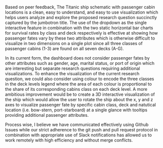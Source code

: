 Based on peer feedback, The Titanic ship schematic with passenger cabin locations is a clean, easy to understand, and easy to use visualization which helps users analyze and explore the proposed research question succinctly captured by the jumbotron title. The use of the dropdown as the single interactive feature in combination with the two static horizontal bar charts for survival rates by class and deck respectively is effective at showing how passenger fates vary by these two attributes which is otherwise difficult to visualize in two dimensions on a single plot since all three classes of passenger cabins (1-3) are found on all seven decks (A-G).

In its current form, the dashboard does not consider passenger fates by other attributes such as gender, age, marital status, or port of origin which are interesting but separate research questions requiring additional visualizations. To enhance the visualization of the current research question, we could also consider using colour to encode the three classes in the deck levels legend where the area of each colour is proportional to the share of its corresponding cabins class on each deck level. A more ambitious improvement would be to create a 3D interactive visualization of the ship which would allow the user to rotate the ship about the x, y and z axes to visualize passenger fate by specific cabin class, deck and natutical location (i.e. bow-stern, port-starboard) at a single glance with tooltips providing additional passenger attributes.

Process wise, I believe we have communicated effectively using Github Issues while our strict adherence to the git push and pull request protocol in combination with appropriate use of Slack notifications has allowed us to work remotely with high efficiency and without merge conflicts.
